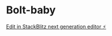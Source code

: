 # Bolt-baby

[Edit in StackBlitz next generation editor ⚡️](https://stackblitz.com/~/github.com/ExpeQiu/Bolt-baby)